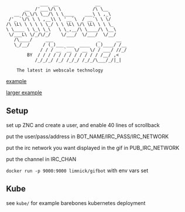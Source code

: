 ```
             ___  __              __
       __  /'___\/\ \            /\ \__
   __ /\_\/\ \__/\ \ \____    ___\ \ ,_\
 /'_ `\/\ \ \ ,__\\ \ '__`\  / __`\ \ \/
/\ \L\ \ \ \ \ \_/ \ \ \L\ \/\ \L\ \ \ \_
\ \____ \ \_\ \_\   \ \_,__/\ \____/\ \__\
 \/___L\ \/_/\/_/    \/___/  \/___/  \/__/
   /\____/     ___                 _      __
   \_/__/     / (_)___ ___  ____  (_)____/ /__
             / / / __ `__ \/ __ \/ / ___/ //_/
        BY  / / / / / / / / / / / / /__/ ,<
           /_/_/_/ /_/ /_/_/ /_/_/\___/_/|_|

    The latest in webscale technology
```

[example](https://sharktopus.com/sig.gif)

[larger example](https://sharktopus.com/site.gif)

## Setup
set up ZNC and create a user, and enable 40 lines of scrollback

put the user/pass/address in BOT_NAME/IRC_PASS/IRC_NETWORK

put the irc network you want displayed in the gif in PUB_IRC_NETWORK

put the channel in IRC_CHAN

`docker run -p 9000:9000 limnick/gifbot` with env vars set


## Kube
see `kube/` for example barebones kubernetes deployment

